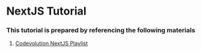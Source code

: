 # NextJS Tutorial

### This tutorial is prepared by referencing the following materials

1. [Codevolution NextJS Playlist](https://youtube.com/playlist?list=PLC3y8-rFHvwjOKd6gdf4QtV1uYNiQnruI&si=NQfUm5EMMCB8m4kr)
